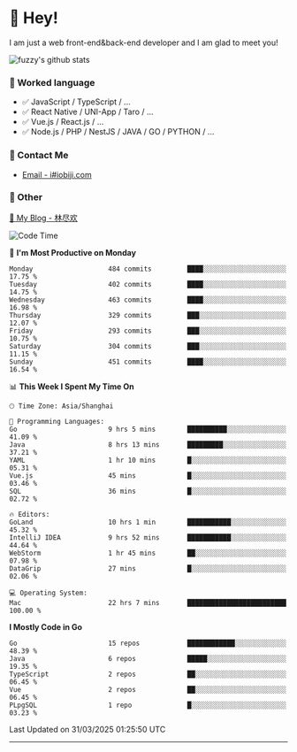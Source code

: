 # 👋 Hey!

I am just a web front-end&back-end developer and I am glad to meet you!

![fuzzy's github stats](https://github-readme-stats.vercel.app/api?username=JaydenForYou&&show_icons=true&&title_color=1abc9c&&icon_color=1abc9c)


### 📝 Worked language

- ✅ JavaScript / TypeScript / ...
- ✅ React Native / UNI-App / Taro / ...
- ✅ Vue.js / React.js / ...
- ✅ Node.js / PHP / NestJS / JAVA / GO / PYTHON / ...

### 📮 Contact Me

- [Email - i#iobiji.com](mailto:i@iobiji.com)


### 🤪 Other

[📌 My Blog - 林尽欢](https://iobiji.com)

<!--START_SECTION:waka-->
![Code Time](http://img.shields.io/badge/Code%20Time-1%2C631%20hrs%2021%20mins-blue)

📅 **I'm Most Productive on Monday** 

```text
Monday                   484 commits         ████░░░░░░░░░░░░░░░░░░░░░   17.75 % 
Tuesday                  402 commits         ████░░░░░░░░░░░░░░░░░░░░░   14.75 % 
Wednesday                463 commits         ████░░░░░░░░░░░░░░░░░░░░░   16.98 % 
Thursday                 329 commits         ███░░░░░░░░░░░░░░░░░░░░░░   12.07 % 
Friday                   293 commits         ███░░░░░░░░░░░░░░░░░░░░░░   10.75 % 
Saturday                 304 commits         ███░░░░░░░░░░░░░░░░░░░░░░   11.15 % 
Sunday                   451 commits         ████░░░░░░░░░░░░░░░░░░░░░   16.54 % 
```


📊 **This Week I Spent My Time On** 

```text
🕑︎ Time Zone: Asia/Shanghai

💬 Programming Languages: 
Go                       9 hrs 5 mins        ██████████░░░░░░░░░░░░░░░   41.09 % 
Java                     8 hrs 13 mins       █████████░░░░░░░░░░░░░░░░   37.21 % 
YAML                     1 hr 10 mins        █░░░░░░░░░░░░░░░░░░░░░░░░   05.31 % 
Vue.js                   45 mins             █░░░░░░░░░░░░░░░░░░░░░░░░   03.46 % 
SQL                      36 mins             █░░░░░░░░░░░░░░░░░░░░░░░░   02.72 % 

🔥 Editors: 
GoLand                   10 hrs 1 min        ███████████░░░░░░░░░░░░░░   45.32 % 
IntelliJ IDEA            9 hrs 52 mins       ███████████░░░░░░░░░░░░░░   44.64 % 
WebStorm                 1 hr 45 mins        ██░░░░░░░░░░░░░░░░░░░░░░░   07.98 % 
DataGrip                 27 mins             █░░░░░░░░░░░░░░░░░░░░░░░░   02.06 % 

💻 Operating System: 
Mac                      22 hrs 7 mins       █████████████████████████   100.00 % 
```

**I Mostly Code in Go** 

```text
Go                       15 repos            ████████████░░░░░░░░░░░░░   48.39 % 
Java                     6 repos             █████░░░░░░░░░░░░░░░░░░░░   19.35 % 
TypeScript               2 repos             ██░░░░░░░░░░░░░░░░░░░░░░░   06.45 % 
Vue                      2 repos             ██░░░░░░░░░░░░░░░░░░░░░░░   06.45 % 
PLpgSQL                  1 repo              █░░░░░░░░░░░░░░░░░░░░░░░░   03.23 % 
```




 Last Updated on 31/03/2025 01:25:50 UTC
<!--END_SECTION:waka-->
---
